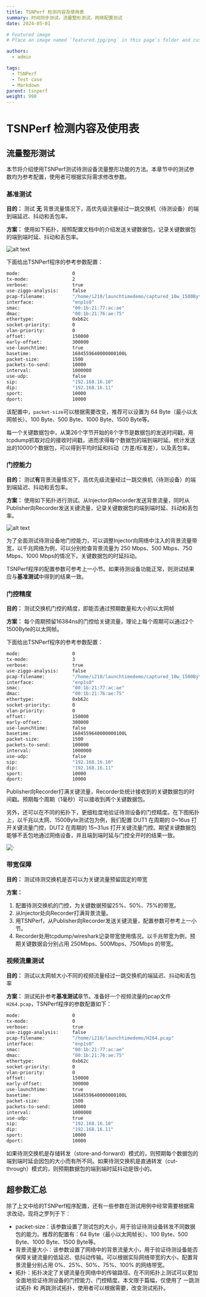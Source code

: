 ```yaml
---
title: TSNPerf 检测内容及使用表 
summary: 时间同步测试，流量整形测试，网络配置测试
date: 2024-05-01

# Featured image
# Place an image named `featured.jpg/png` in this page's folder and customize its options here.

authors:
  - admin

tags:
  - TSNPerf
  - Test case
  - Markdown
parent: tsnperf
weight: 990
---
```

# TSNPerf 检测内容及使用表 
## 流量整形测试

本节将介绍使用TSNPerf测试待测设备流量整形功能的方法。本章节中的测试参数均为参考配置，使用者可根据实际需求修改参数。

### 基准测试

**目的：** 测试 **无** 背景流量情况下，高优先级流量经过一跳交换机（待测设备）的端到端延迟、抖动和丢包率。

**方案：**
使用如下拓扑，按照配置文档中的介绍发送关键数据包，记录关键数据包的端到端时延、抖动和丢包率。

![alt text](./qbv-basictest.png)

下面给出TSNPerf程序的参考参数配置：
```bash
mode:                   0
tx-mode:                2
verbose:                true
use-ziggo-analysis:     false
pcap-filename:          "/home/i210/launchtimedemo/captured_10w_1500Byte.pcap"
interface:              "enp1s0"
smac:                   "00:1b:21:77:ac:ae"
dmac:                   "00:1b:21:76:ae:75"
ethertype:              0xb62c
socket-priority:        0
vlan-priority:          0
offset:                 150000
early-offset:           300000
use-launchtime:         true
basetime:               1684559640000000100L
packet-size:            1500
packets-to-send:        10000
interval:               1000000
use-udp:                false
sip:                    "192.168.16.10"
dip:                    "192.168.16.11"
sport:                  10000
dport:                  10000
```

该配置中，`packet-size`可以根据需要改变，推荐可以设置为 64 Byte（最小以太网帧长）、100 Byte、500 Byte、1000 Byte、1500 Byte等。

每一个关键数据包中，从第26个字节开始的8个字节是数据包的发送时间戳，用tcpdump抓取对应的接收时间戳，进而求得每个数据包的端到端时延。统计发送出的10000个数据包，可以得到平均时延和抖动（方差/标准差），以及丢包率。

### 门控能力

**目的：** 测试**有**背景流量情况下，高优先级流量经过一跳交换机（待测设备）的端到端延迟、抖动和丢包率。

**方案：** 使用如下拓扑进行测试。从Injector向Recorder发送背景流量，同时从Publisher向Recorder发送关键流量，记录关键数据包的端到端时延、抖动和丢包率。

![alt text](./qbv-withbackground.png)

为了全面测试待测设备地门控能力，可以调整Injector向网络中注入的背景流量带宽，以千兆网络为例，可以分别检查背景流量为 250 Mbps、500 Mbps、750 Mbps、1000 Mbps的情况下，关键数据包的时延抖动。

TSNPerf程序的配置参数可参考上一小节。如果待测设备功能正常，则测试结果应与**基准测试**中得到的结果一致。

### 门控精度

**目的：** 测试交换机门控的精度，即能否通过预期数量和大小的以太网帧

**方案：** 每个周期预留16384ns的门控给关键流量，理论上每个周期可以通过2个1500Byte的以太网帧。

下面给出TSNPerf程序的参考参数配置：
```bash
mode:                   0
tx-mode:                3
verbose:                true
use-ziggo-analysis:     false
pcap-filename:          "/home/i210/launchtimedemo/captured_10w_1500Byte.pcap"
interface:              "enp1s0"
smac:                   "00:1b:21:77:ac:ae"
dmac:                   "00:1b:21:76:ae:75"
ethertype:              0xb62c
socket-priority:        0
vlan-priority:          0
offset:                 150000
early-offset:           300000
use-launchtime:         false
basetime:               1684559640000000100L
packet-size:            1500
packets-to-send:        100000
interval:               1000000
use-udp:                false
sip:                    "192.168.16.10"
dip:                    "192.168.16.11"
sport:                  10000
dport:                  10000
```

Publisher向Recorder打满关键流量，Recorder处统计接收到的关键数据包的时间戳。预期每个周期（1毫秒）可以接收到两个关键数据包。

另外，还可以在不同的拓扑下，更细粒度地验证待测设备的门控精度。在下图拓扑上，以千兆以太网、1500Byte测试包为例，我们配置 DUT1 在周期的 0~16us 打开关键流量门控，DUT2 在周期的 15~31us 打开关键流量门控。期望关键数据包能够不丢包地通过网络设备，并且端到端时延与门控全开时的结果一致。

![·](qbv-2hop.png)

### 带宽保障

**目的：** 测试待测交换机是否可以为关键流量预留固定的带宽

**方案：** 
1. 配置待测交换机的门控，为关键数据预留25%、50%、75%的带宽。
2. 从Injector处向Recorder打满背景流量。
3. 用TSNPerf，从Publisher向Recorder发送关键流量，配置参数可参考上一小节。
4. Recorder处用tcpdump/wireshark记录带宽使用情况。以千兆带宽为例，预期关键数据会分别占用 250Mbps、500Mbps、750Mbps 的带宽。

### 视频流量测试

**目的：** 测试以太网帧大小不同的视频流量经过一跳交换机的端延迟、抖动和丢包率

**方案：** 测试拓扑参考**基准测试**章节。准备好一个视频流量的pcap文件`H264.pcap`，TSNPerf程序的参数配置如下：
```bash
mode:                   0
tx-mode:                0
verbose:                true
use-ziggo-analysis:     false
pcap-filename:          "/home/i210/launchtimedemo/H264.pcap"
interface:              "enp1s0"
smac:                   "00:1b:21:77:ac:ae"
dmac:                   "00:1b:21:76:ae:75"
ethertype:              0xb62c
socket-priority:        0
vlan-priority:          0
offset:                 150000
early-offset:           300000
use-launchtime:         true
basetime:               1684559640000000100L
packet-size:            1500
packets-to-send:        10000
interval:               1000000
use-udp:                true
sip:                    "192.168.16.10"
dip:                    "192.168.16.11"
sport:                  10000
dport:                  10000
```
如果待测交换机是存储转发（store-and-forward）模式的，则预期每个数据包的端到端时延会因包的大小而有所不同。如果待测交换机是直通转发（cut-through）模式的，则预期数据包的端到端时延抖动是很小的。

## 超参数汇总

除了上文中给的TSNPerf程序配置，还有一些参数在测试用例中经常需要根据需求改动，现将之罗列于下：

* packet-size：该参数设置了测试包的大小，用于验证待测设备转发不同数据包的能力。推荐的配置有：64 Byte（最小以太网帧长）、100 Byte、500 Byte、1000 Byte、1500 Byte等。
* 背景流量大小：该参数设置了网络中的背景流量大小，用于验证待测设备能否保障关键流量的低延迟、低抖动传输。可以根据实际网络带宽的大小，配置背景流量分别占用 0%、25%、50%、75%、100% 的网络带宽。
* 拓扑：拓扑决定了关键流量在网络中的传输路径。在不同拓扑上测试可以更加全面地验证待测设备的门控能力、门控精度。本文限于篇幅，仅使用了 一跳测试拓扑 和 两跳测试拓扑，使用者可以根据需要，改变测试拓扑。
